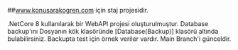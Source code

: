 ##www.konusarakogren.com için staj projesidir.


.NetCore 8 kullanılarak bir WebAPI projesi oluşturulmuştur.
Database backup'ını Dosyanın kök klasöründe [Database(Backup)] klasörü altında bulabilirsiniz. Backupta test için örnek veriler vardır.
Main Branch'i günceldir.

